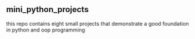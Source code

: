## mini_python_projects

this repo contains eight small projects that demonstrate a good foundation in python and oop programming